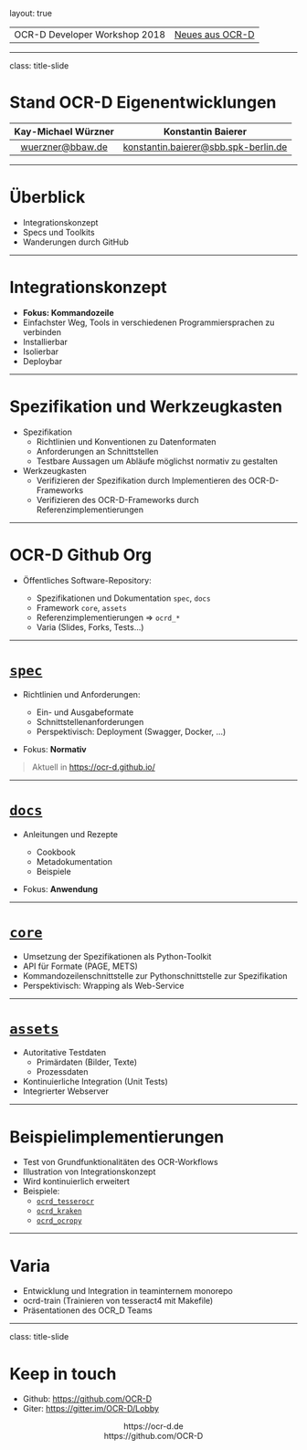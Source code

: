 layout: true
  
<div class="my-header"></div>

<div class="my-footer">
  <table>
    <tr>
      <td>OCR-D Developer Workshop 2018</td>
      <td style="text-align:right"><a href="https://ocr-d.de">Neues aus OCR-D</a></td>
    </tr>
  </table>
</div>

---

class: title-slide

# Stand OCR-D Eigenentwicklungen

| Kay-Michael Würzner                         | Konstantin Baierer                          |
|:-------------------------------------------:|:-------------------------------------------:|
| [wuerzner@bbaw.de](mailto:wuerzner@bbaw.de) | [konstantin.baierer@sbb.spk-berlin.de](mailto:konstantin.baierer@sbb.spk-berlin.de) |

---

# Überblick

  - Integrationskonzept
  - Specs und Toolkits
  - Wanderungen durch GitHub

---

# Integrationskonzept

  * **Fokus: Kommandozeile**
  * Einfachster Weg, Tools in verschiedenen Programmiersprachen zu verbinden
  * Installierbar
  * Isolierbar
  * Deploybar

---

# Spezifikation und Werkzeugkasten

  * Spezifikation
    * Richtlinien und Konventionen zu Datenformaten
    * Anforderungen an Schnittstellen
    * Testbare Aussagen um Abläufe möglichst normativ zu gestalten
  * Werkzeugkasten
    * Verifizieren der Spezifikation durch Implementieren des OCR-D-Frameworks
    * Verifizieren des OCR-D-Frameworks durch Referenzimplementierungen

---

# OCR-D Github Org

* Öffentliches Software-Repository:

  * Spezifikationen und Dokumentation `spec`, `docs`
  * Framework `core`, `assets`
  * Referenzimplementierungen => `ocrd_*`
  * Varia (Slides, Forks, Tests...)

---

# [`spec`](https://github.com/OCR-D/spec)

* Richtlinien und Anforderungen:

  * Ein- und Ausgabeformate
  * Schnittstellenanforderungen
  * Perspektivisch: Deployment (Swagger, Docker, ...)

* Fokus: **Normativ**

> Aktuell in https://ocr-d.github.io/

---

# [`docs`](https://github.com/OCR-D/docs)

* Anleitungen und Rezepte

  * Cookbook
  * Metadokumentation
  * Beispiele

* Fokus: **Anwendung**

---
 
# [`core`](https://github.com/OCR-D/core)

  * Umsetzung der Spezifikationen als Python-Toolkit
  * API für Formate (PAGE, METS)
  * Kommandozeilenschnittstelle zur Pythonschnittstelle zur Spezifikation
  * Perspektivisch: Wrapping als Web-Service

---

# [`assets`](https://github.com/OCR-D/assets)

  * Autoritative Testdaten
    * Primärdaten (Bilder, Texte)
    * Prozessdaten
  * Kontinuierliche Integration (Unit Tests)
  * Integrierter Webserver

---

# Beispielimplementierungen

  * Test von Grundfunktionalitäten des OCR-Workflows
  * Illustration von Integrationskonzept
  * Wird kontinuierlich erweitert
  * Beispiele:
    * [`ocrd_tesserocr`](https://github.com/OCR-D/ocrd_tesserocr)
    * [`ocrd_kraken`](https://github.com/OCR-D/ocrd_kraken)
    * [`ocrd_ocropy`](https://github.com/OCR-D/ocrd_ocropy)

---

# Varia

  * Entwicklung und Integration in teaminternem monorepo
  * ocrd-train (Trainieren von tesseract4 mit Makefile)
  * Präsentationen des OCR_D Teams

---

class: title-slide

# Keep in touch

  * Github: https://github.com/OCR-D
  * Giter: https://gitter.im/OCR-D/Lobby

<center>
https://ocr-d.de
</center>

<center>
https://github.com/OCR-D
</center>
